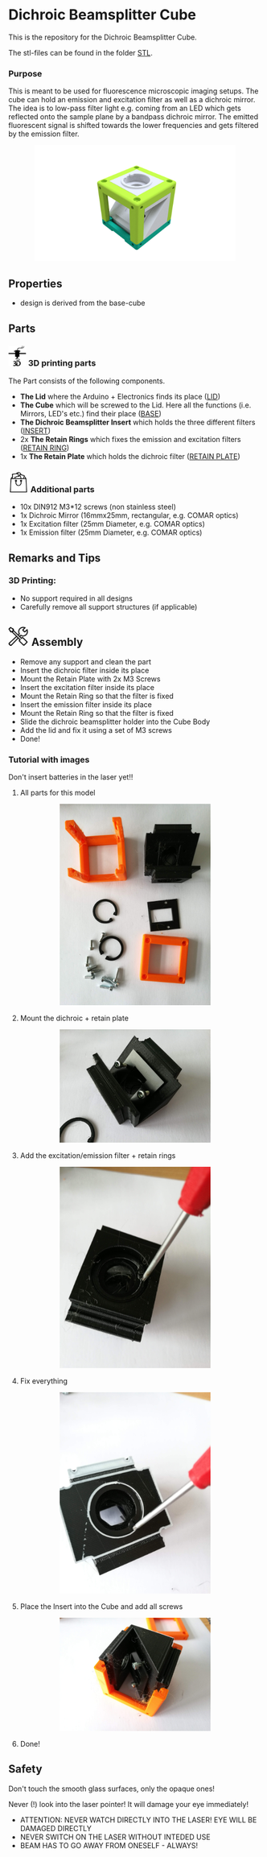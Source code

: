# Dichroic Beamsplitter Cube
This is the repository for the Dichroic Beamsplitter Cube.

The stl-files can be found in the folder [STL](./STL).

### Purpose
This is meant to be used for fluorescence microscopic imaging setups. The cube can hold an emission and excitation filter as well as a dichroic mirror. The idea is to low-pass filter light e.g. coming from an LED which gets reflected onto the sample plane by a bandpass dichroic mirror. The emitted fluorescent signal is shifted towards the lower frequencies and gets filtered by the emission filter.

<p align="center">
<img src="./IMAGES/Assembly_Cube_Dichroic_Beamsplitter.png"
width="400">
</p>



## Properties
* design is derived from the base-cube

## Parts

### <img src="./IMAGES/P.png" height="40"> 3D printing parts
The Part consists of the following components.

* **The Lid** where the Arduino + Electronics finds its place ([LID](./STL/10_Lid_1x1_v2.stl))
* **The Cube** which will be screwed to the Lid. Here all the functions (i.e. Mirrors, LED's etc.) find their place ([BASE](./STL/10_Cube_1x1_v2.stl))
* **The Dichroic Beamsplitter Insert** which holds the three different filters ([INSERT](./STL/20_Cube_Insert_Beamsplittercube_Base2.stl))
* 2x **The Retain Rings** which fixes the emission and excitation filters ([RETAIN RING](./STL/20_Cube_Insert_Beamsplittercube_Dichroicmirror_Retainplate.stl))
* 1x **The Retain Plate** which holds the dichroic filter ([RETAIN PLATE](./STL/20_Cube_Insert_Beamsplittercube_Retainring_25mm.stl))

### <img src="./IMAGES/B.png" height="40"> Additional parts
* 10x DIN912 M3*12 screws (non stainless steel)
* 1x Dichroic Mirror (16mmx25mm, rectangular, e.g. COMAR optics)
* 1x Excitation filter (25mm Diameter, e.g. COMAR optics)
* 1x Emission filter (25mm Diameter, e.g. COMAR optics)

## Remarks and Tips
### 3D Printing:
* No support required in all designs
* Carefully remove all support structures (if applicable)

## <img src="./IMAGES/A.png" height="40"> Assembly
* Remove any support and clean the part
* Insert the dichroic filter inside its place
* Mount the Retain Plate with 2x M3 Screws
* Insert the excitation filter inside its place
* Mount the Retain Ring so that the filter is fixed
* Insert the emission filter inside its place
* Mount the Retain Ring so that the filter is fixed
* Slide the dichroic beamsplitter holder into the Cube Body
* Add the lid and fix it using a set of M3 screws
* Done!


### Tutorial with images
Don't insert batteries in the laser yet!!

1. All parts for this model
<p align="center">
<img src="./IMAGES/CUBE_DICHROIC_0.jpg" width="300">
</p>

2. Mount the dichroic + retain plate
<p align="center">
<img src="./IMAGES/CUBE_DICHROIC_1.jpg" width="300">
</p>

3. Add the excitation/emission filter + retain rings
<p align="center">
<img src="./IMAGES/CUBE_DICHROIC_2.jpg" width="300">
</p>

4. Fix everything
<p align="center">
<img src="./IMAGES/CUBE_DICHROIC_3.jpg" width="300">
</p>

5. Place the Insert into the Cube and add all screws
<p align="center">
<img src="./IMAGES/CUBE_DICHROIC_4.jpg" width="300">
</p>

6. Done!


## Safety
Don't touch the smooth glass surfaces, only the opaque ones!

Never (!) look into the laser pointer! It will damage your eye immediately!

* ATTENTION: NEVER WATCH DIRECTLY INTO THE LASER! EYE WILL BE DAMAGED DIRECTLY
* NEVER SWITCH ON THE LASER WITHOUT INTEDED USE
* BEAM HAS TO GO AWAY FROM ONESELF - ALWAYS!
